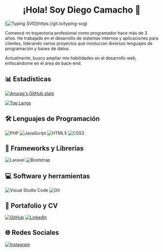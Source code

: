 <h1 align="center">¡Hola! Soy Diego Camacho 👋</h1>

[![Typing SVG](https://readme-typing-svg.demolab.com?font=Roboto+Mono&pause=1000&color=EE6DFF&center=true&vCenter=true&width=500&lines=En+la+ruta+de+convertirme+en+un+mejor+ingeniero+en+sistemas.)](https://git.io/typing-svg)

Comencé mi trayectoria profesional como programador hace más de 3 años. He trabajado en el desarrollo de sistemas internos y aplicaciones para clientes, liderando varios proyectos que involucran diversos lenguajes de programación y bases de datos.

Actualmente, busco ampliar mis habilidades en el desarrollo web, enfocándome en el área de back-end.

## 📊 Estadísticas

<!-- https://github.com/anuraghazra/github-readme-stats -->
[![Anurag's GitHub stats](https://github-readme-stats.vercel.app/api?username=SoulDragonSSS&theme=tokyonight)](https://github.com/anuraghazra/github-readme-stats)

[![Top Langs](https://github-readme-stats.vercel.app/api/top-langs/?username=SoulDragonSSS&layout=compact&theme=tokyonight)](https://github.com/anuraghazra/github-readme-stats)

## 🛠 Lenguajes de Programación

<p>
<img alt="PHP" src="https://img.shields.io/badge/php-%23777777.svg?style=for-the-badge&logo=php&logoColor=white"></a>
<img alt="JavaScript" src="https://img.shields.io/badge/javascript-%23323330.svg?style=for-the-badge&logo=javascript&logoColor=%23F7DF1E"></a>
<img alt="HTML5" src="https://img.shields.io/badge/html5-%23E34F26.svg?style=for-the-badge&logo=html5&logoColor=white"></a>
<img alt="CSS3" src="https://img.shields.io/badge/css3-%231572B6.svg?style=for-the-badge&logo=css3&logoColor=white"></a>
</p>

## 🔧 Frameworks y Librerías

<p>
<img alt="Laravel" src="https://img.shields.io/badge/laravel-%23FF2D20.svg?style=for-the-badge&logo=laravel&logoColor=white"></a>
<img alt="Bootstrap" src="https://img.shields.io/badge/bootstrap-%23563D7C.svg?style=for-the-badge&logo=bootstrap&logoColor=white"></a>
</p>

## 💻 Software y herramientas

<p>
<img alt="Visual Studio Code" src="https://img.shields.io/badge/Visual%20Studio%20Code-0078d7.svg?style=for-the-badge&logo=visual-studio-code&logoColor=white"></a>
<img alt="Git" src="https://img.shields.io/badge/git-%23F05032.svg?style=for-the-badge&logo=git&logoColor=white"></a>
</p>

## 📄 Portafolio y CV

<p>
<a href="https://github.com/SoulDragonSSS"><img alt="GitHub" src="https://img.shields.io/badge/github-%23121011.svg?style=for-the-badge&logo=github&logoColor=white"></a>
<a href="https://www.linkedin.com/in/tu-perfil/"><img alt="LinkedIn" src="https://img.shields.io/badge/linkedin-%230077B5.svg?style=for-the-badge&logo=linkedin&logoColor=white"></a>
</p>

## 🌐 Redes Sociales

<p>
<a href="https://www.instagram.com/tu-instagram/"><img alt="Instagram" src="https://img.shields.io/badge/Instagram-%23E4405F.svg?style=for-the-badge&logo=Instagram&logoColor=white"></a>
</p>

<!--
**SoulDragonSSS/SoulDragonSSS** is a ✨ _special_ ✨ repository because its `README.md` (this file) appears on your GitHub profile.

Here are some ideas to get you started:

- 🚀 I’m currently working on ...
- 📚 I’m currently learning ...
- 🤝 I’m looking to collaborate on ...
- 🤔 I’m looking for help with ...
- 💬 Ask me about ...
- 📫 How to reach me: ...
- 😄 Pronouns: ...
- ⚡ Fun fact: ...
-->
